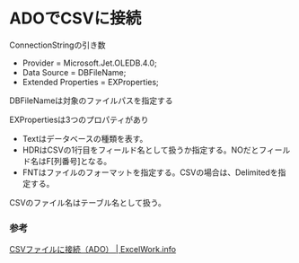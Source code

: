 # ADOでCSVに接続

ConnectionStringの引き数

- Provider = Microsoft.Jet.OLEDB.4.0;
- Data Source = DBFileName;
- Extended Properties = EXProperties;

DBFileNameは対象のファイルパスを指定する

EXPropertiesは3つのプロパティがあり

- Textはデータベースの種類を表す。
- HDRはCSVの1行目をフィールド名として扱うか指定する。NOだとフィールド名はF[列番号]となる。
- FNTはファイルのフォーマットを指定する。CSVの場合は、Delimitedを指定する。

CSVのファイル名はテーブル名として扱う。

### 参考

[CSVファイルに接続（ADO） \| ExcelWork\.info](https://excelwork.info/excel/csvado/)